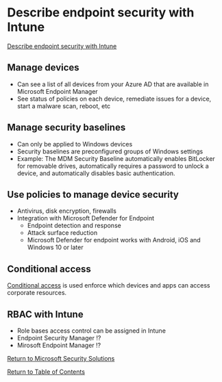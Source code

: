 # Describe endpoint security with Intune

[Describe endpoint security with Intune](https://docs.microsoft.com/en-us/learn/modules/describe-endpoint-security-with-microsoft-intune/3-intune)

## Manage devices
* Can see a list of all devices from your Azure AD that are available in Microsoft Endpoint Manager
* See status of policies on each device, remediate issues for a device, start a malware scan, reboot, etc

## Manage security baselines
* Can only be applied to Windows devices
* Security baselines are preconfigured groups of Windows settings 
* Example: The MDM Security Baseline automatically enables BitLocker for removable drives, automatically requires a password to unlock a device, and automatically disables basic authentication. 

## Use policies to manage device security
* Antivirus, disk encryption, firewalls
* Integration with Microsoft Defender for Endpoint
    * Endpoint detection and response
    * Attack surface reduction
    * Microsoft Defender for endpoint works with Android, iOS and Windows 10 or later

## Conditional access
[Conditional access](../2-Microsoft-Identity-and-Access-Management-Solutions/31-Describe%20what%20conditional%20access%20is.md) is used enforce which devices and apps can access corporate resources. 

## RBAC with Intune
* Role bases access control can be assigned in Intune
* Endpoint Security Manager !?
* Mirosoft Endpoint Manager !?

[Return to Microsoft Security Solutions](README.md)

[Return to Table of Contents](../README.md)